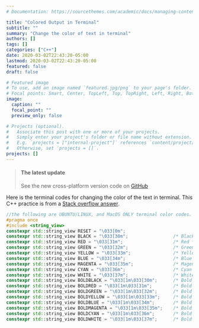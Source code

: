 ```yaml
---
# Documentation: https://sourcethemes.com/academic/docs/managing-content/

title: "Colored Output in Terminal"
subtitle: ""
summary: "Change the color of text in terminal"
authors: []
tags: []
categories: ["C++"]
date: 2020-03-02T22:43:20-05:00
lastmod: 2020-03-02T22:43:20-05:00
featured: false
draft: false

# Featured image
# To use, add an image named `featured.jpg/png` to your page's folder.
# Focal points: Smart, Center, TopLeft, Top, TopRight, Left, Right, BottomLeft, Bottom, BottomRight.
image:
  caption: ""
  focal_point: ""
  preview_only: false

# Projects (optional).
#   Associate this post with one or more of your projects.
#   Simply enter your project's folder or file name without extension.
#   E.g. `projects = ["internal-project"]` references `content/project/deep-learning/index.md`.
#   Otherwise, set `projects = []`.
projects: []
---
```


> #### The latest update
>
> See the new cross-platform version code on [GitHub](https://github.com/MikeShi1993/SFT#colorizing-text-in-console)

Here is the terminal codes for changing the color of the text in terminal. This C++ practice is from a [Stack overflow answer](https://stackoverflow.com/questions/9158150/colored-output-in-c/9158263).

``` C++
//the following are UBUNTU/LINUX, and MacOS ONLY terminal color codes.
#pragma once
#include <string_view>
constexpr std::string_view RESET = "\033[0m";
constexpr std::string_view BLACK = "\033[30m";                 /* Black */
constexpr std::string_view RED = "\033[31m";                   /* Red */
constexpr std::string_view GREEN = "\033[32m";                 /* Green */
constexpr std::string_view YELLOW = "\033[33m";                /* Yellow */
constexpr std::string_view BLUE = "\033[34m";                  /* Blue */
constexpr std::string_view MAGENTA = "\033[35m";               /* Magenta */
constexpr std::string_view CYAN = "\033[36m";                  /* Cyan */
constexpr std::string_view WHITE = "\033[37m";                 /* White */
constexpr std::string_view BOLDBLACK = "\033[1m\033[30m";      /* Bold Black */
constexpr std::string_view BOLDRED = "\033[1m\033[31m";        /* Bold Red */
constexpr std::string_view BOLDGREEN = "\033[1m\033[32m";      /* Bold Green */
constexpr std::string_view BOLDYELLOW = "\033[1m\033[33m";     /* Bold Yellow */
constexpr std::string_view BOLDBLUE = "\033[1m\033[34m";       /* Bold Blue */
constexpr std::string_view BOLDMAGENTA = "\033[1m\033[35m";    /* Bold Magenta */
constexpr std::string_view BOLDCYAN = "\033[1m\033[36m";       /* Bold Cyan */
constexpr std::string_view BOLDWHITE = "\033[1m\033[37m";      /* Bold White */
```
